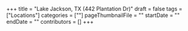 +++
title = "Lake Jackson, TX (442 Plantation Dr)"
draft = false
tags = ["Locations"]
categories = [""]
pageThumbnailFile = ""
startDate = ""
endDate = ""
contributors = []
+++
